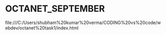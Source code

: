 # OCTANET_SEPTEMBER
file:///C:/Users/shubham%20kumar%20verma/CODING%20vs%20code/webdev/octanet%20task1/index.html
